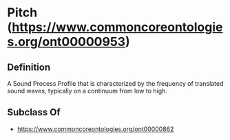 # Pitch (https://www.commoncoreontologies.org/ont00000953)

## Definition
A Sound Process Profile that is characterized by the frequency of translated sound waves, typically on a continuum from low to high.

## Subclass Of
- https://www.commoncoreontologies.org/ont00000862

